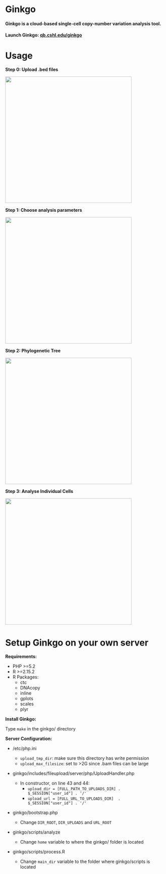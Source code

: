 Ginkgo
=========

#### Ginkgo is a cloud-based single-cell copy-number variation analysis tool.
#### Launch Ginkgo: [qb.cshl.edu/ginkgo](http://qb.cshl.edu/ginkgo)

Usage
=========

**Step 0: Upload .bed files**

<img src="http://qb.cshl.edu/ginkgo/screenshots/0.png" width="400" />

**Step 1: Choose analysis parameters**

<img src="http://qb.cshl.edu/ginkgo/screenshots/1.png" width="400" />

**Step 2: Phylogenetic Tree**

<img src="http://qb.cshl.edu/ginkgo/screenshots/2.png" width="400" />

**Step 3: Analyse Individual Cells**

<img src="http://qb.cshl.edu/ginkgo/screenshots/3.png" width="400" />


Setup Ginkgo on your own server
=========

**Requirements:**

- PHP >=5.2
- R >=2.15.2
- R Packages:
	- ctc
	- DNAcopy
	- inline
	- gplots
	- scales
	- plyr

**Install Ginkgo:**

Type ```make``` in the ginkgo/ directory

**Server Configuration:**

- /etc/php.ini
	- ```upload_tmp_dir```: make sure this directory has write permission
	- ```upload_max_filesize```: set to >2G since .bam files can be large

- ginkgo/includes/fileupload/server/php/UploadHandler.php
	- In constructor, on line 43 and 44:
		- ```upload_dir = [FULL_PATH_TO_UPLOADS_DIR] . $_SESSION["user_id"] . '/'```
		- ```upload_url = [FULL_URL_TO_UPLOADS_DIR]  . $_SESSION["user_id"] . '/'```

- ginkgo/bootstrap.php
	- Change ```DIR_ROOT```, ```DIR_UPLOADS``` and ```URL_ROOT```

- ginkgo/scripts/analyze
	- Change ```home``` variable to where the ginkgo/ folder is located

- ginkgo/scripts/process.R
	- Change ```main_dir``` variable to the folder where ginkgo/scripts is located


